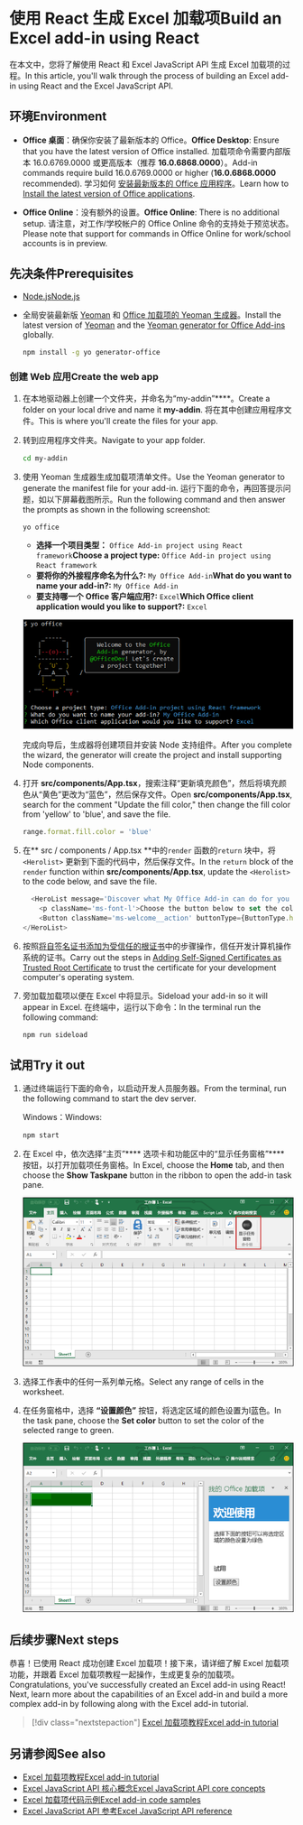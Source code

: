 # <a name="build-an-excel-add-in-using-react"></a><span data-ttu-id="b54a0-101">使用 React 生成 Excel 加载项</span><span class="sxs-lookup"><span data-stu-id="b54a0-101">Build an Excel add-in using React</span></span>

<span data-ttu-id="b54a0-102">在本文中，您将了解使用 React 和 Excel JavaScript API 生成 Excel 加载项的过程。</span><span class="sxs-lookup"><span data-stu-id="b54a0-102">In this article, you'll walk through the process of building an Excel add-in using React and the Excel JavaScript API.</span></span>

## <a name="environment"></a><span data-ttu-id="b54a0-103">环境</span><span class="sxs-lookup"><span data-stu-id="b54a0-103">Environment</span></span>

- <span data-ttu-id="b54a0-104">**Office 桌面**：确保你安装了最新版本的 Office。</span><span class="sxs-lookup"><span data-stu-id="b54a0-104">**Office Desktop**: Ensure that you have the latest version of Office installed.</span></span> <span data-ttu-id="b54a0-105">加载项命令需要内部版本 16.0.6769.0000 或更高版本（推荐 **16.0.6868.0000**）。</span><span class="sxs-lookup"><span data-stu-id="b54a0-105">Add-in commands require build 16.0.6769.0000 or higher (**16.0.6868.0000** recommended).</span></span> <span data-ttu-id="b54a0-106">学习如何 [安装最新版本的 Office 应用程序](http://aka.ms/latestoffice)。</span><span class="sxs-lookup"><span data-stu-id="b54a0-106">Learn how to [Install the latest version of Office applications](http://aka.ms/latestoffice).</span></span> 
 
- <span data-ttu-id="b54a0-107">**Office Online**：没有额外的设置。</span><span class="sxs-lookup"><span data-stu-id="b54a0-107">**Office Online**: There is no additional setup.</span></span> <span data-ttu-id="b54a0-108">请注意，对工作/学校帐户的 Office Online 命令的支持处于预览状态。</span><span class="sxs-lookup"><span data-stu-id="b54a0-108">Please note that support for commands in Office Online for work/school accounts is in preview.</span></span>

## <a name="prerequisites"></a><span data-ttu-id="b54a0-109">先决条件</span><span class="sxs-lookup"><span data-stu-id="b54a0-109">Prerequisites</span></span>

- [<span data-ttu-id="b54a0-110">Node.js</span><span class="sxs-lookup"><span data-stu-id="b54a0-110">Node.js</span></span>](https://nodejs.org)

- <span data-ttu-id="b54a0-111">全局安装最新版 [Yeoman](https://github.com/yeoman/yo) 和 [Office 加载项的 Yeoman 生成器](https://github.com/OfficeDev/generator-office)。</span><span class="sxs-lookup"><span data-stu-id="b54a0-111">Install the latest version of [Yeoman](https://github.com/yeoman/yo) and the [Yeoman generator for Office Add-ins](https://github.com/OfficeDev/generator-office) globally.</span></span>
    ```bash
    npm install -g yo generator-office
    ```

### <a name="create-the-web-app"></a><span data-ttu-id="b54a0-112">创建 Web 应用</span><span class="sxs-lookup"><span data-stu-id="b54a0-112">Create the web app</span></span>

1. <span data-ttu-id="b54a0-113">在本地驱动器上创建一个文件夹，并命名为“my-addin”\*\*\*\*。</span><span class="sxs-lookup"><span data-stu-id="b54a0-113">Create a folder on your local drive and name it **my-addin**.</span></span> <span data-ttu-id="b54a0-114">将在其中创建应用程序文件。</span><span class="sxs-lookup"><span data-stu-id="b54a0-114">This is where you'll create the files for your app.</span></span>

2. <span data-ttu-id="b54a0-115">转到应用程序文件夹。</span><span class="sxs-lookup"><span data-stu-id="b54a0-115">Navigate to your app folder.</span></span>

    ```bash
    cd my-addin
    ```

3. <span data-ttu-id="b54a0-116">使用 Yeoman 生成器生成加载项清单文件。</span><span class="sxs-lookup"><span data-stu-id="b54a0-116">Use the Yeoman generator to generate the manifest file for your add-in.</span></span> <span data-ttu-id="b54a0-117">运行下面的命令，再回答提示问题，如以下屏幕截图所示。</span><span class="sxs-lookup"><span data-stu-id="b54a0-117">Run the following command and then answer the prompts as shown in the following screenshot:</span></span>

    ```bash
    yo office
    ```

    - <span data-ttu-id="b54a0-118">**选择一个项目类型：** `Office Add-in project using React framework`</span><span class="sxs-lookup"><span data-stu-id="b54a0-118">**Choose a project type:** `Office Add-in project using React framework`</span></span>
    - <span data-ttu-id="b54a0-119">**要将你的外接程序命名为什么?:** `My Office Add-in`</span><span class="sxs-lookup"><span data-stu-id="b54a0-119">**What do you want to name your add-in?:** `My Office Add-in`</span></span>
    - <span data-ttu-id="b54a0-120">**要支持哪一个 Office 客户端应用?:** `Excel`</span><span class="sxs-lookup"><span data-stu-id="b54a0-120">**Which Office client application would you like to support?:** `Excel`</span></span>

    ![Yeoman 生成器](../images/yo-office-excel-react.png)
    
    <span data-ttu-id="b54a0-122">完成向导后，生成器将创建项目并安装 Node 支持组件。</span><span class="sxs-lookup"><span data-stu-id="b54a0-122">After you complete the wizard, the generator will create the project and install supporting Node components.</span></span>

4.  <span data-ttu-id="b54a0-123">打开 **src/components/App.tsx**，搜索注释“更新填充颜色”，然后将填充颜色从“黄色”更改为“蓝色”，然后保存文件。</span><span class="sxs-lookup"><span data-stu-id="b54a0-123">Open **src/components/App.tsx**, search for the comment "Update the fill color," then change the fill color from 'yellow' to 'blue', and save the file.</span></span> 

    ```js
    range.format.fill.color = 'blue'

    ```

5. <span data-ttu-id="b54a0-124">在\*\* src / components / App.tsx \*\*中的`render` 函数的`return` 块中，将 `<Herolist>` 更新到下面的代码中，然后保存文件。</span><span class="sxs-lookup"><span data-stu-id="b54a0-124">In the `return` block of the `render` function within **src/components/App.tsx**, update the `<Herolist>` to the code below, and save the file.</span></span> 

    ```js
      <HeroList message='Discover what My Office Add-in can do for you today!' items={this.state.listItems}>
        <p className='ms-font-l'>Choose the button below to set the color of the selected range to blue. <b>Set color</b>.</p>
        <Button className='ms-welcome__action' buttonType={ButtonType.hero} iconProps={{ iconName: 'ChevronRight' }} onClick={this.click}>Run</Button>
    </HeroList>
    ```

6. <span data-ttu-id="b54a0-125">按照[将自签名证书添加为受信任的根证书](https://github.com/OfficeDev/generator-office/blob/master/src/docs/ssl.md)中的步骤操作，信任开发计算机操作系统的证书。</span><span class="sxs-lookup"><span data-stu-id="b54a0-125">Carry out the steps in [Adding Self-Signed Certificates as Trusted Root Certificate](https://github.com/OfficeDev/generator-office/blob/master/src/docs/ssl.md) to trust the certificate for your development computer's operating system.</span></span>

7. <span data-ttu-id="b54a0-126">旁加载加载项以便在 Excel 中将显示。</span><span class="sxs-lookup"><span data-stu-id="b54a0-126">Sideload your add-in so it will appear in Excel.</span></span> <span data-ttu-id="b54a0-127">在终端中，运行以下命令：</span><span class="sxs-lookup"><span data-stu-id="b54a0-127">In the terminal run the following command:</span></span> 
    
    ```bash
    npm run sideload
    ```

## <a name="try-it-out"></a><span data-ttu-id="b54a0-128">试用</span><span class="sxs-lookup"><span data-stu-id="b54a0-128">Try it out</span></span>

1. <span data-ttu-id="b54a0-129">通过终端运行下面的命令，以启动开发人员服务器。</span><span class="sxs-lookup"><span data-stu-id="b54a0-129">From the terminal, run the following command to start the dev server.</span></span>

    <span data-ttu-id="b54a0-130">Windows：</span><span class="sxs-lookup"><span data-stu-id="b54a0-130">Windows:</span></span>
    ```bash
    npm start
    ```

2. <span data-ttu-id="b54a0-131">在 Excel 中，依次选择“主页”\*\*\*\* 选项卡和功能区中的“显示任务窗格”\*\*\*\* 按钮，以打开加载项任务窗格。</span><span class="sxs-lookup"><span data-stu-id="b54a0-131">In Excel, choose the **Home** tab, and then choose the **Show Taskpane** button in the ribbon to open the add-in task pane.</span></span>

    ![Excel 加载项按钮](../images/excel-quickstart-addin-2b.png)

3. <span data-ttu-id="b54a0-133">选择工作表中的任何一系列单元格。</span><span class="sxs-lookup"><span data-stu-id="b54a0-133">Select any range of cells in the worksheet.</span></span>

4. <span data-ttu-id="b54a0-134">在任务窗格中，选择 **“设置颜色”** 按钮，将选定区域的颜色设置为l蓝色。</span><span class="sxs-lookup"><span data-stu-id="b54a0-134">In the task pane, choose the **Set color** button to set the color of the selected range to green.</span></span>

    ![Excel 加载项](../images/excel-quickstart-addin-2c.png)

## <a name="next-steps"></a><span data-ttu-id="b54a0-136">后续步骤</span><span class="sxs-lookup"><span data-stu-id="b54a0-136">Next steps</span></span>

<span data-ttu-id="b54a0-p106">恭喜！已使用 React 成功创建 Excel 加载项！接下来，请详细了解 Excel 加载项功能，并跟着 Excel 加载项教程一起操作，生成更复杂的加载项。</span><span class="sxs-lookup"><span data-stu-id="b54a0-p106">Congratulations, you've successfully created an Excel add-in using React! Next, learn more about the capabilities of an Excel add-in and build a more complex add-in by following along with the Excel add-in tutorial.</span></span>

> [!div class="nextstepaction"]
> [<span data-ttu-id="b54a0-139">Excel 加载项教程</span><span class="sxs-lookup"><span data-stu-id="b54a0-139">Excel add-in tutorial</span></span>](../tutorials/excel-tutorial.yml)

## <a name="see-also"></a><span data-ttu-id="b54a0-140">另请参阅</span><span class="sxs-lookup"><span data-stu-id="b54a0-140">See also</span></span>

* [<span data-ttu-id="b54a0-141">Excel 加载项教程</span><span class="sxs-lookup"><span data-stu-id="b54a0-141">Excel add-in tutorial</span></span>](../tutorials/excel-tutorial-create-table.md)
* [<span data-ttu-id="b54a0-142">Excel JavaScript API 核心概念</span><span class="sxs-lookup"><span data-stu-id="b54a0-142">Excel JavaScript API core concepts</span></span>](../excel/excel-add-ins-core-concepts.md)
* [<span data-ttu-id="b54a0-143">Excel 加载项代码示例</span><span class="sxs-lookup"><span data-stu-id="b54a0-143">Excel add-in code samples</span></span>](https://developer.microsoft.com/office/gallery/?filterBy=Samples,Excel)
* [<span data-ttu-id="b54a0-144">Excel JavaScript API 参考</span><span class="sxs-lookup"><span data-stu-id="b54a0-144">Excel JavaScript API reference</span></span>](https://docs.microsoft.com/javascript/office/overview/excel-add-ins-reference-overview?view=office-js)
